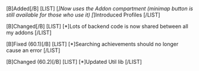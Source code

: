 [B]Added[/B]
[LIST]
[*]Now uses the Addon compartment (minimap button is still available for those who use it)
[*]Introduced Profiles
[/LIST]

[B]Changed[/B]
[LIST]
[*]Lots of backend code is now shared between all my addons
[/LIST]

[B]Fixed (60.1)[/B]
[LIST]
[*]Searching achievements should no longer cause an error
[/LIST]

[B]Changed (60.2)[/B]
[LIST]
[*]Updated Util lib
[/LIST]